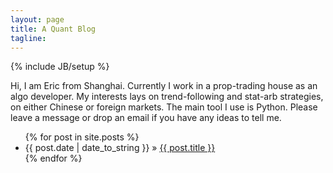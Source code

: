 ```yaml
---
layout: page
title: A Quant Blog
tagline: 
---
```

{% include JB/setup %}

Hi, I am Eric from Shanghai. Currently I work in a prop-trading house as an algo developer.
My interests lays on trend-following and stat-arb strategies, on either Chinese or foreign markets.
The main tool I use is Python.
Please leave a message or drop an email if you have any ideas to tell me.

<ul class="posts">
  {% for post in site.posts %}
    <li><span>{{ post.date | date_to_string }}</span> &raquo; <a href="{{ BASE_PATH }}{{ post.url }}">{{ post.title }}</a></li>
  {% endfor %}
</ul>
